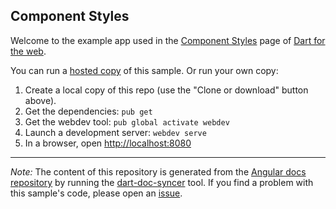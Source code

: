 ## Component Styles

Welcome to the example app used in the
[Component Styles](https://webdev.dartlang.org/angular/guide/component-styles) page
of [Dart for the web](https://webdev.dartlang.org).

You can run a [hosted copy](https://webdev.dartlang.org/examples/component-styles) of this
sample. Or run your own copy:

1. Create a local copy of this repo (use the "Clone or download" button above).
2. Get the dependencies: `pub get`
3. Get the webdev tool: `pub global activate webdev`
4. Launch a development server: `webdev serve`
5. In a browser, open [http://localhost:8080](http://localhost:8080)

---

*Note:* The content of this repository is generated from the
[Angular docs repository][docs repo] by running the
[dart-doc-syncer](//github.com/dart-lang/dart-doc-syncer) tool.
If you find a problem with this sample's code, please open an [issue][].

[docs repo]: //github.com/dart-lang/site-webdev/tree/master/examples/ng/doc/component-styles
[issue]: //github.com/dart-lang/site-webdev/issues/new?title=[master]%20examples/ng/doc/component-styles
